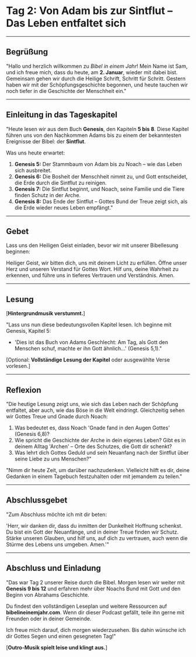# **Tag 2: Von Adam bis zur Sintflut – Das Leben entfaltet sich**

---

## **Begrüßung**  

"Hallo und herzlich willkommen zu *Bibel in einem Jahr*! Mein Name ist Sam, und ich freue mich, dass du heute, am **2. Januar**, wieder mit dabei bist. Gemeinsam gehen wir durch die Heilige Schrift, Schritt für Schritt. Gestern haben wir mit der Schöpfungsgeschichte begonnen, und heute tauchen wir noch tiefer in die Geschichte der Menschheit ein."

---

## **Einleitung in das Tageskapitel**  

"Heute lesen wir aus dem Buch **Genesis**, den Kapiteln **5 bis 8**. Diese Kapitel führen uns von den Nachkommen Adams bis zu einem der bekanntesten Ereignisse der Bibel: der **Sintflut**.  

Was uns heute erwartet:  

1. **Genesis 5:** Der Stammbaum von Adam bis zu Noach – wie das Leben sich ausbreitet.  
2. **Genesis 6:** Die Bosheit der Menschheit nimmt zu, und Gott entscheidet, die Erde durch die Sintflut zu reinigen.  
3. **Genesis 7:** Die Sintflut beginnt, und Noach, seine Familie und die Tiere finden Schutz in der Arche.  
4. **Genesis 8:** Das Ende der Sintflut – Gottes Bund der Treue zeigt sich, als die Erde wieder neues Leben empfängt."

--- 

## **Gebet**

Lass uns den Heiligen Geist einladen, bevor wir mit unserer Bibellesung beginnen:

Heiliger Geist, wir bitten dich, uns mit deinem Licht zu erfüllen. Öffne unser Herz und unseren Verstand für Gottes Wort. Hilf uns, deine Wahrheit zu erkennen, und führe uns in tieferes Vertrauen und Verständnis. Amen.

---

## **Lesung**  

[**Hintergrundmusik verstummt.**]  

"Lass uns nun diese bedeutungsvollen Kapitel lesen. Ich beginne mit Genesis, Kapitel 5:  

- 'Dies ist das Buch von Adams Geschlecht: Am Tag, als Gott den Menschen schuf, machte er ihn Gott ähnlich...' (Genesis 5,1)."  

[Optional: **Vollständige Lesung der Kapitel** oder ausgewählte Verse vorlesen.]  

---

## **Reflexion**  

"Die heutige Lesung zeigt uns, wie sich das Leben nach der Schöpfung entfaltet, aber auch, wie das Böse in die Welt eindringt. Gleichzeitig sehen wir Gottes Treue und Gnade durch Noach:  

1. Was bedeutet es, dass Noach 'Gnade fand in den Augen Gottes' (Genesis 6,8)?  
2. Wie spricht die Geschichte der Arche in dein eigenes Leben? Gibt es in deinem Alltag 'Archen' – Orte des Schutzes, die Gott dir schenkt?  
3. Was lehrt dich Gottes Geduld und sein Neuanfang nach der Sintflut über seine Liebe zu uns Menschen?"  

"Nimm dir heute Zeit, um darüber nachzudenken. Vielleicht hilft es dir, deine Gedanken in einem Tagebuch festzuhalten oder mit jemandem zu teilen."  

---

## **Abschlussgebet**  

"Zum Abschluss möchte ich mit dir beten:  

'Herr, wir danken dir, dass du inmitten der Dunkelheit Hoffnung schenkst. Du bist ein Gott der Neuanfänge, und in deiner Treue finden wir Schutz. Stärke unseren Glauben, und hilf uns, auf dich zu vertrauen, auch wenn die Stürme des Lebens uns umgeben. Amen.'"  

---

## **Abschluss und Einladung**  

"Das war Tag 2 unserer Reise durch die Bibel. Morgen lesen wir weiter mit **Genesis 9 bis 12** und erfahren mehr über Noachs Bund mit Gott und den Beginn von Abrahams Geschichte.  

Du findest den vollständigen Leseplan und weitere Ressourcen auf **bibelineinemjahr.com**. Wenn dir dieser Podcast gefällt, teile ihn gerne mit Freunden oder in deiner Gemeinde.  

Ich freue mich darauf, dich morgen wiederzusehen. Bis dahin wünsche ich dir Gottes Segen und einen gesegneten Tag!"  

[**Outro-Musik spielt leise und klingt aus.**]  
